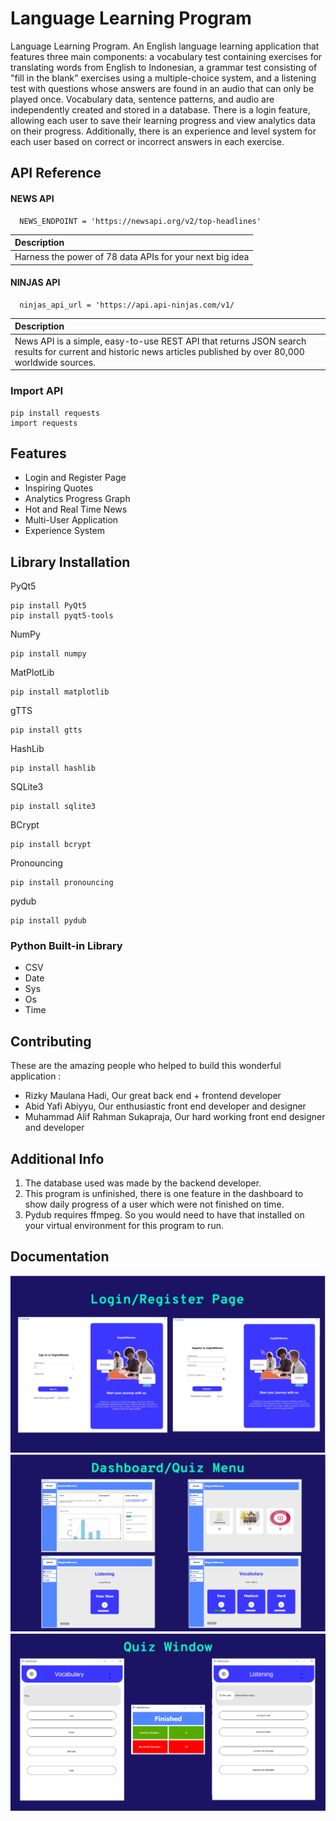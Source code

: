 
# Language Learning Program

Language Learning Program. An English language learning application that features three main components: a vocabulary test containing exercises for translating words from English to Indonesian, a grammar test consisting of "fill in the blank" exercises using a multiple-choice system, and a listening test with questions whose answers are found in an audio that can only be played once. Vocabulary data, sentence patterns, and audio are independently created and stored in a database. There is a login feature, allowing each user to save their learning progress and view analytics data on their progress. Additionally, there is an experience and level system for each user based on correct or incorrect answers in each exercise.



## API Reference

#### NEWS API

```https://api-ninjas.com/
  NEWS_ENDPOINT = 'https://newsapi.org/v2/top-headlines'
```

| Description                |
| :------------------------- |
| Harness the power of 78 data APIs for your next big idea|

#### NINJAS API

```https://newsapi.org/
  ninjas_api_url = 'https://api.api-ninjas.com/v1/
```

| Description                       |
| :-------------------------------- |
| News API is a simple, easy-to-use REST API that returns JSON search results for current and historic news articles published by over 80,000 worldwide sources. |

### Import API
```
pip install requests
import requests
```


## Features

- Login and Register Page
- Inspiring Quotes
- Analytics Progress Graph
- Hot and Real Time News
- Multi-User Application
- Experience System


## Library Installation

PyQt5
```PyQt5
pip install PyQt5
pip install pyqt5-tools
```

NumPy
```NumPy
pip install numpy
```

MatPlotLib
```MatPlotLib
pip install matplotlib
```

gTTS
```gTTS    
pip install gtts
```

HashLib
```HashLib    
pip install hashlib
```

SQLite3
```SQLite3    
pip install sqlite3
```

BCrypt
```BCrypt
pip install bcrypt
```

Pronouncing
```Pronouncing
pip install pronouncing
```
pydub
```pydub
pip install pydub
```

### Python Built-in Library
- CSV
- Date
- Sys
- Os
- Time


## Contributing

These are the amazing people who helped to build this wonderful application :

- Rizky Maulana Hadi, Our great back end + frontend developer
- Abid Yafi Abiyyu, Our enthusiastic front end developer and designer
- Muhammad Alif Rahman Sukapraja, Our hard working front end designer and developer

## Additional Info
1. The database used was made by the backend developer.
2. This program is unfinished, there is one feature in the dashboard to show daily progress of a user which were not finished on time.
3. Pydub requires ffmpeg. So you would need to have that installed on your virtual environment for this program to run.

## Documentation

![alt text](https://github.com/rizkyarchives/journey/blob/main/python/language-learning-program/output_login.png)
![alt text](https://github.com/rizkyarchives/journey/blob/main/python/language-learning-program/output_dashboard.png)
![alt text](https://github.com/rizkyarchives/journey/blob/main/python/language-learning-program/output_quiz.png)
